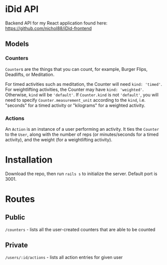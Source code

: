 # iDid API

Backend API for my React application found here: https://github.com/nichol88/iDid-frontend

## Models

### Counters

`Counter`s are the things that you can count, for example, Burger Flips, Deadlifts, or Meditation.

For timed activities such as meditation, the Counter will need `kind: 'timed'`.
For weightlifting activities, the Counter may have `kind: 'weighted'`.
Otherwise, `kind` will be `'default'`.
If `Counter.kind` is not `'default'`, you will need to specify `Counter.measurement_unit` according to the `kind`, i.e. "seconds" for a timed activity or "kilograms" for a weighted activity.

### Actions

An `Action` is an instance of a user performing an activity. It ties the `Counter` to the `User`, along with the number of reps (or minutes/seconds for a timed activity), and the weight (for a weightlifting activity).

# Installation

Download the repo, then run `rails s` to initialize the server. Default port is 3001.

# Routes

## Public

`/counters` - lists all the user-created counters that are able to be counted

## Private

`/users/:id/actions` - lists all action entries for given user
